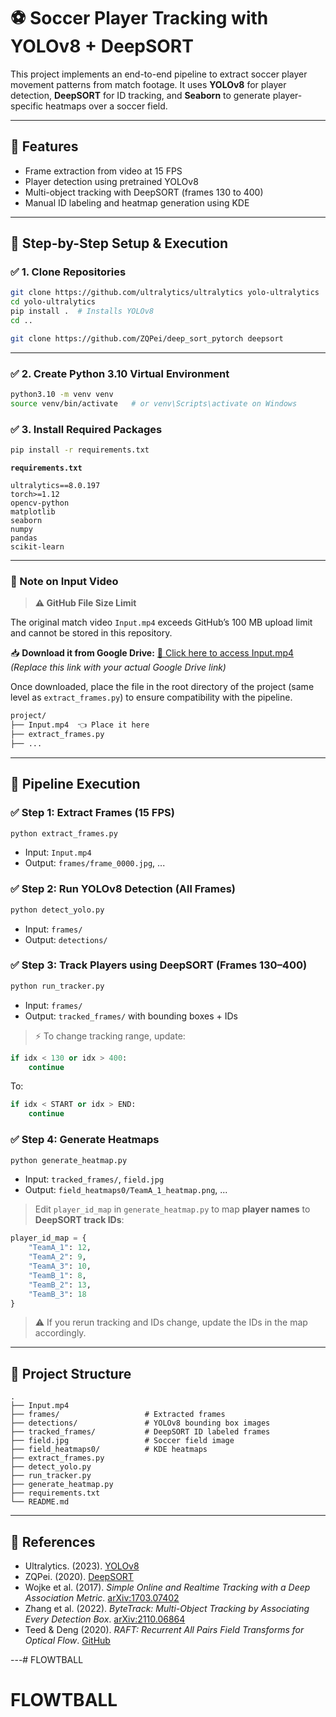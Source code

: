 # ⚽️ Soccer Player Tracking with YOLOv8 + DeepSORT

This project implements an end-to-end pipeline to extract soccer player movement patterns from match footage. It uses **YOLOv8** for player detection, **DeepSORT** for ID tracking, and **Seaborn** to generate player-specific heatmaps over a soccer field.

---

## 🚀 Features

* Frame extraction from video at 15 FPS
* Player detection using pretrained YOLOv8
* Multi-object tracking with DeepSORT (frames 130 to 400)
* Manual ID labeling and heatmap generation using KDE

---

## 📆 Step-by-Step Setup & Execution

### ✅ 1. Clone Repositories

```bash
git clone https://github.com/ultralytics/ultralytics yolo-ultralytics
cd yolo-ultralytics
pip install .  # Installs YOLOv8
cd ..

git clone https://github.com/ZQPei/deep_sort_pytorch deepsort
```

---

### ✅ 2. Create Python 3.10 Virtual Environment

```bash
python3.10 -m venv venv
source venv/bin/activate   # or venv\Scripts\activate on Windows
```

### ✅ 3. Install Required Packages

```bash
pip install -r requirements.txt
```

**`requirements.txt`**

```
ultralytics==8.0.197
torch>=1.12
opencv-python
matplotlib
seaborn
numpy
pandas
scikit-learn
```

---

### 📁 Note on Input Video

> **⚠️ GitHub File Size Limit**

The original match video `Input.mp4` exceeds GitHub’s 100 MB upload limit and cannot be stored in this repository.

📥 **Download it from Google Drive:**
[🔗 Click here to access Input.mp4](https://drive.google.com/file/d/1iBtlb8SkjRaJe8l0Nu7ZEvdlawlHUeWh/view?usp=drive_link)
*(Replace this link with your actual Google Drive link)*

Once downloaded, place the file in the root directory of the project (same level as `extract_frames.py`) to ensure compatibility with the pipeline.

```bash
project/
├── Input.mp4  👈 Place it here
├── extract_frames.py
├── ...
```

---


## 🔹 Pipeline Execution

### ✅ Step 1: Extract Frames (15 FPS)

```bash
python extract_frames.py
```

* Input: `Input.mp4`
* Output: `frames/frame_0000.jpg`, ...

### ✅ Step 2: Run YOLOv8 Detection (All Frames)

```bash
python detect_yolo.py
```

* Input: `frames/`
* Output: `detections/`

### ✅ Step 3: Track Players using DeepSORT (Frames 130–400)

```bash
python run_tracker.py
```

* Input: `frames/`
* Output: `tracked_frames/` with bounding boxes + IDs

> ⚡ To change tracking range, update:

```python
if idx < 130 or idx > 400:
    continue
```

To:

```python
if idx < START or idx > END:
    continue
```

### ✅ Step 4: Generate Heatmaps

```bash
python generate_heatmap.py
```

* Input: `tracked_frames/`, `field.jpg`
* Output: `field_heatmaps0/TeamA_1_heatmap.png`, ...

> Edit `player_id_map` in `generate_heatmap.py` to map **player names** to **DeepSORT track IDs**:

```python
player_id_map = {
    "TeamA_1": 12,
    "TeamA_2": 9,
    "TeamA_3": 10,
    "TeamB_1": 8,
    "TeamB_2": 13,
    "TeamB_3": 18
}
```

> ⚠ If you rerun tracking and IDs change, update the IDs in the map accordingly.

---

## 📁 Project Structure

```
.
├── Input.mp4
├── frames/                   # Extracted frames
├── detections/               # YOLOv8 bounding box images
├── tracked_frames/           # DeepSORT ID labeled frames
├── field.jpg                 # Soccer field image
├── field_heatmaps0/          # KDE heatmaps
├── extract_frames.py
├── detect_yolo.py
├── run_tracker.py
├── generate_heatmap.py
├── requirements.txt
└── README.md
```

---

## 🔖 References

* Ultralytics. (2023). [YOLOv8](https://github.com/ultralytics/ultralytics)
* ZQPei. (2020). [DeepSORT](https://github.com/ZQPei/deep_sort_pytorch)
* Wojke et al. (2017). *Simple Online and Realtime Tracking with a Deep Association Metric*. [arXiv:1703.07402](https://arxiv.org/abs/1703.07402)
* Zhang et al. (2022). *ByteTrack: Multi-Object Tracking by Associating Every Detection Box*. [arXiv:2110.06864](https://arxiv.org/abs/2110.06864)
* Teed & Deng (2020). *RAFT: Recurrent All Pairs Field Transforms for Optical Flow*. [GitHub](https://github.com/princeton-vl/RAFT)

---# FLOWTBALL
# FLOWTBALL
